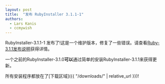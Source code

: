 ```yaml
---
layout: post
title:  "发布 RubyInstaller 3.1.1-1"
authors:
  - Lars Kanis
  - ccmywish
---
```

RubyInstaller-3.1.1-1 发布了!这是一个维护版本，修复了一些错误。请查看[Ruby-3.1.1发布说明](https://www.ruby-lang.org/en/news/2022/02/18/ruby-3-1-1-released/)获得详情。

一个之前的RubyInstaller-3.1.0<b>可以</b>通过简单的安装RubyInstaller-3.1.1来获得更新。

所有安装程序都放在了[下载区域]({{ "/downloads/" | relative_url }})!
